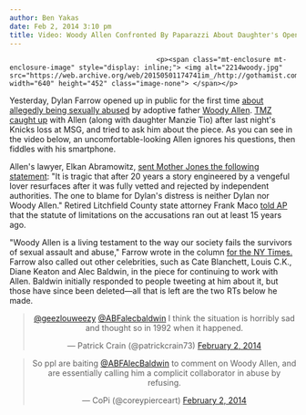 ```yaml
---
author: Ben Yakas
date: Feb 2, 2014 3:10 pm
title: Video: Woody Allen Confronted By Paparazzi About Daughter's Open Letter
---
```


	
										<p><span class="mt-enclosure mt-enclosure-image" style="display: inline;"> <img alt="2214woody.jpg" src="https://web.archive.org/web/20150501174741im_/http://gothamist.com/attachments/byakas/2214woody.jpg" width="640" height="452" class="image-none"> </span></p>

<p>Yesterday, Dylan Farrow opened up in public for the first time <a href="https://web.archive.org/web/20150501174741/http://gothamist.com/2014/02/01/dylan_farrow_writes_open_letter_abo.php">about allegedly being sexually abused</a> by adoptive father <a href="https://web.archive.org/web/20150501174741/http://gothamist.com/tags/woodyallen">Woody Allen</a>. <a href="https://web.archive.org/web/20150501174741/http://www.tmz.com/2014/02/02/woody-allen-dylan-farrow-child-molestation-knicks-game/">TMZ caught up</a> with Allen (along with daughter Manzie Tio) after last night&apos;s Knicks loss at MSG, and tried to ask him about the piece. As you can see in the video below, an uncomfortable-looking Allen ignores his questions, then fiddles with his smartphone.</p>

<center><object id="kaltura_player_1391356680" style="width: 640px; height: 462px;" width="640" height="462" name="kaltura_player_1391356680" bgcolor="#000000" data="https://web.archive.org/web/20150501174741im_/http://cdnapi.kaltura.com/index.php/kwidget/cache_st/1391356680/wid/_591531/uiconf_id/21164602/entry_id/0_006xuflp" type="application/x-shockwave-flash"><param name="allowFullScreen" value="true"><param name="allowNetworking" value="all"><param name="allowScriptAccess" value="always"><param name="flashVars" value=""><param name="src" value="http://cdnapi.kaltura.com/index.php/kwidget/cache_st/1391356680/wid/_591531/uiconf_id/21164602/entry_id/0_006xuflp"><a rel="media:thumbnail" href="" onclick="s_objectID=&quot;https://web.archive.org/web/20150501174741/http://www.tmz.com/2014/02/02/woody-allen-dylan-farrow-child-molestation-knicks-game/_2&quot;;return this.s_oc?this.s_oc(e):true"></a> <span property="dc:description" content="Woody Allen fumbled with his phone on his way out of a Knicks game Saturday night ... pretending a photog was not asking him about his adopted daughter&apos;s claims he molested her when she was a little girl."></span> <span property="media:title" content="Woody Allen Get Phoney When Asked About Molestation Claim"></span> <span property="media:width" content="700"></span> <span property="media:height" content="462"></span> <span property="media:type" content="application/x-shockwave-flash"></span> </object></center>

<p>Allen&apos;s lawyer, Elkan Abramowitz, <a href="https://web.archive.org/web/20150501174741/http://www.motherjones.com/mixed-media/2014/02/dylan-farrow-woody-allen-open-letter-nytimes-sexual-abuse">sent Mother Jones the following statement</a>: &quot;It is tragic that after 20 years a story engineered by a vengeful lover resurfaces after it was fully vetted and rejected by independent authorities. The one to blame for Dylan&apos;s distress is neither Dylan nor Woody Allen.&quot; Retired Litchfield County state attorney Frank Maco <a href="https://web.archive.org/web/20150501174741/http://nypost.com/2014/02/02/statute-of-limitations-means-woody-allen-cant-be-prosecuted/">told AP</a> that the statute of limitations on the accusations ran out at least 15 years ago.</p>

<p>&quot;Woody Allen is a living testament to the way our society fails the survivors of sexual assault and abuse,&quot; Farrow wrote in the column <a href="https://web.archive.org/web/20150501174741/http://kristof.blogs.nytimes.com/2014/02/01/an-open-letter-from-dylan-farrow/">for the NY Times.</a> Farrow also called out other celebrities, such as Cate Blanchett, Louis C.K., Diane Keaton and Alec Baldwin, in the piece for continuing to work with Allen. Baldwin initially responded to people tweeting at him about it, but those have since been deleted&#x2014;all that is left are the two RTs below he made.</p>

<center><blockquote class="twitter-tweet" lang="en"><p><a href="https://web.archive.org/web/20150501174741/https://twitter.com/geezlouweezy">@geezlouweezy</a> <a href="https://web.archive.org/web/20150501174741/https://twitter.com/ABFalecbaldwin">@ABFalecbaldwin</a> I think the situation is horribly sad and thought so in 1992 when it happened.</p>&#x2014; Patrick Crain (@patrickcrain73) <a href="https://web.archive.org/web/20150501174741/https://twitter.com/patrickcrain73/statuses/429990435725910016">February 2, 2014</a></blockquote>
<script async src="//web.archive.org/web/20150501174741js_/http://platform.twitter.com/widgets.js" charset="utf-8"></script></center>

<center><blockquote class="twitter-tweet" lang="en"><p>So ppl are baiting <a href="https://web.archive.org/web/20150501174741/https://twitter.com/ABFalecbaldwin">@ABFAlecBaldwin</a> to comment on Woody Allen, and are essentially calling him a complicit collaborator in abuse by refusing.</p>&#x2014; CoPi (@coreypierceart) <a href="https://web.archive.org/web/20150501174741/https://twitter.com/coreypierceart/statuses/429996076628586496">February 2, 2014</a></blockquote>
<script async src="//web.archive.org/web/20150501174741js_/http://platform.twitter.com/widgets.js" charset="utf-8"></script></center>					
										
									
				